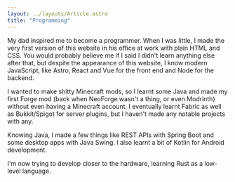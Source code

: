 ```yaml
---
layout: ../layouts/Article.astro
title: "Programming"
---
```


My dad inspired me to become a programmer. When I was little, I made the very first version of this website in his office at work with plain HTML and CSS. You would probably believe me if I said I didn't learn anything else after that, but despite the appearance of this website, I know modern JavaScript, like Astro, React and Vue for the front end and Node for the backend.

I wanted to make shitty Minecraft mods, so I learnt some Java and made my first Forge mod (back when NeoForge wasn't a thing, or even Modrinth) without even having a Minecraft account. I eventually learnt Fabric as well as Bukkit/Spigot for server plugins, but I haven't made any notable projects with any.

Knowing Java, I made a few things like REST APIs with Spring Boot and some desktop apps with Java Swing. I also learnt a bit of Kotlin for Android development.

I'm now trying to develop closer to the hardware, learning Rust as a low-level language.
